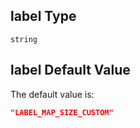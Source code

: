 ## label Type

`string`

## label Default Value

The default value is:

```json
"LABEL_MAP_SIZE_CUSTOM"
```

